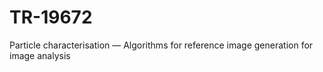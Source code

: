 # TR-19672
Particle characterisation — Algorithms for reference image generation for image analysis
